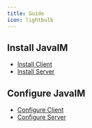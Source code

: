 ```yaml
---
title: Guide
icon: lightbulb
---
```


## Install JavaIM

- [Install Client](install/client.md)
- [Install Server](install/server.md)

## Configure JavaIM

- [Configure Client](config/clientc.md)
- [Configure Server](config/serverc.md)